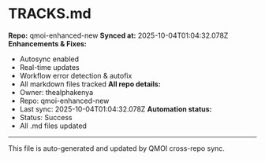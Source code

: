 # TRACKS.md

**Repo:** qmoi-enhanced-new
**Synced at:** 2025-10-04T01:04:32.078Z
**Enhancements & Fixes:**
- Autosync enabled
- Real-time updates
- Workflow error detection & autofix
- All markdown files tracked
**All repo details:**
- Owner: thealphakenya
- Repo: qmoi-enhanced-new
- Last sync: 2025-10-04T01:04:32.078Z
**Automation status:**
- Status: Success
- All .md files updated
---
This file is auto-generated and updated by QMOI cross-repo sync.
